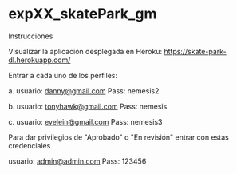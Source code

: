# expXX_skatePark_gm
Instrucciones

Visualizar la aplicación desplegada en Heroku: https://skate-park-dl.herokuapp.com/

Entrar a cada uno de los perfiles:

a. usuario: danny@gmail.com Pass: nemesis2

b. usuario: tonyhawk@gmail.com Pass: nemesis

c. usuario: evelein@gmail.com Pass: nemesis3

Para dar privilegios de "Aprobado" o "En revisión" entrar con estas credenciales

usuario: admin@admin.com Pass: 123456
